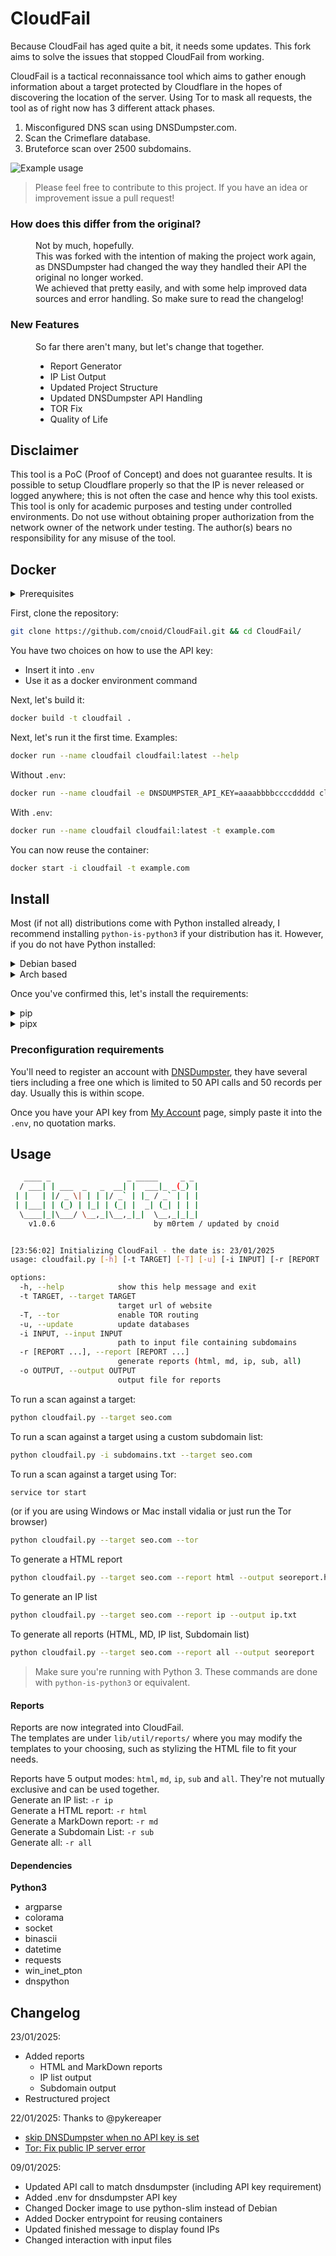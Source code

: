 # CloudFail
Because CloudFail has aged quite a bit, it needs some updates. This fork aims to solve the issues that stopped CloudFail from working.

CloudFail is a tactical reconnaissance tool which aims to gather enough information about a target protected by Cloudflare in the hopes of discovering the location of the server. Using Tor to mask all requests, the tool as of right now has 3 different attack phases.

1. Misconfigured DNS scan using DNSDumpster.com.
2. Scan the Crimeflare database.
3. Bruteforce scan over 2500 subdomains.

![Example usage](http://puu.sh/pq7vH/62d56aa41f.png "Example usage")

> Please feel free to contribute to this project. If you have an idea or improvement issue a pull request!

<dl>
    <h3>How does this differ from the original?</h3>
        <dd>
            Not by much, hopefully.<br />
            This was forked with the intention of making the project work again, as DNSDumpster had changed the way they handled their API the original no longer worked.<br />
            We achieved that pretty easily, and with some help improved data sources and error handling. So make sure to read the changelog!
        </dd>
    <h3>New Features</h3>
        <dd>
            So far there aren't many, but let's change that together.
            <ul>
                <li>Report Generator</li>
                <li>IP List Output</li>
                <li>Updated Project Structure</li>
                <li>Updated DNSDumpster API Handling</li>
                <li>TOR Fix</li>
                <li>Quality of Life</li>
            </ul>
        </dd>
</dl>

## Disclaimer
This tool is a PoC (Proof of Concept) and does not guarantee results.  It is possible to setup Cloudflare properly so that the IP is never released or logged anywhere; this is not often the case and hence why this tool exists.
This tool is only for academic purposes and testing  under controlled environments. Do not use without obtaining proper authorization
from the network owner of the network under testing.
The author(s) bears no responsibility for any misuse of the tool.

## Docker

<details><summary>Prerequisites</summary>
  
You'll need to register an account with [DNSDumpster](https://dnsdumpster.com/), they have several tiers including a free one which is limited to 50 API calls and 50 records per day. Usually this is within scope.


We'll need the API key from the [My Account](https://dnsdumpster.com/my-account/) page for our environment, so keep it safe.

</details>

First, clone the repository:

```sh
git clone https://github.com/cnoid/CloudFail.git && cd CloudFail/
```

You have two choices on how to use the API key:
- Insert it into `.env`
- Use it as a docker environment command

Next, let's build it:

```sh
docker build -t cloudfail .
```

Next, let's run it the first time. Examples:

```sh
docker run --name cloudfail cloudfail:latest --help
```
Without `.env`:

```sh
docker run --name cloudfail -e DNSDUMPSTER_API_KEY=aaaabbbbccccddddd cloudfail:latest -t example.com
```

With `.env`:

```sh
docker run --name cloudfail cloudfail:latest -t example.com
```

You can now reuse the container:

```sh
docker start -i cloudfail -t example.com
```

## Install
Most (if not all) distributions come with Python installed already, I recommend installing `python-is-python3` if your distribution has it. However, if you do not have Python installed:

<details><summary>Debian based</summary>
First we need to install pip3 for python3 dependencies:

```sh
sudo apt-get install python3-pip
```

If pip install fails, try installing `python3-setuptools`

```sh
sudo apt-get install python3-setuptools
```

Recommendation: Install `python-is-python3`

```sh
sudo apt-get install python-is-python3
```

</details>

<details><summary>Arch based</summary>
Arch should come with this installed by default, however, this installs both python3 and pip:

```sh
sudo pacman -Sy python-pip
```

If the pip install fails, make sure you have `python-setuptools`:

```sh
sudo pacman -Sy python-setuptools
```

In Arch, `python` is `python3` by default.

</details>

Once you've confirmed this, let's install the requirements:

<details><summary>pip</summary>
First, set up a virtual environment:

```sh
python -m venv venv/
```

Then source it:

```sh
source venv/bin/activate
```

Now we can install our requirements:

```sh
pip install -r requirements.txt
```

</details>

<details><summary>pipx</summary>

```sh
pipx install -r requirements.txt
```

</details>

### Preconfiguration requirements
You'll need to register an account with [DNSDumpster](https://dnsdumpster.com/), they have several tiers including a free one which is limited to 50 API calls and 50 records per day. Usually this is within scope.


Once you have your API key from [My Account](https://dnsdumpster.com/my-account/) page, simply paste it into the `.env`, no quotation marks.

## Usage
```sh
   ____ _                 _ _____     _ _
  / ___| | ___  _   _  __| |  ___|_ _(_) |
 | |   | |/ _ \| | | |/ _` | |_ / _` | | |
 | |___| | (_) | |_| | (_| |  _| (_| | | |
  \____|_|\___/ \__,_|\__,_|_|  \__,_|_|_|
    v1.0.6                      by m0rtem / updated by cnoid


[23:56:02] Initializing CloudFail - the date is: 23/01/2025  
usage: cloudfail.py [-h] [-t TARGET] [-T] [-u] [-i INPUT] [-r [REPORT ...]] [-o OUTPUT]

options:
  -h, --help            show this help message and exit
  -t TARGET, --target TARGET
                        target url of website
  -T, --tor             enable TOR routing
  -u, --update          update databases
  -i INPUT, --input INPUT
                        path to input file containing subdomains
  -r [REPORT ...], --report [REPORT ...]
                        generate reports (html, md, ip, sub, all)
  -o OUTPUT, --output OUTPUT
                        output file for reports
```

To run a scan against a target:

```sh
python cloudfail.py --target seo.com
```

To run a scan against a target using a custom subdomain list:

```sh
python cloudfail.py -i subdomains.txt --target seo.com
```

To run a scan against a target using Tor:

```sh
service tor start
```

(or if you are using Windows or Mac install vidalia or just run the Tor browser)

```sh
python cloudfail.py --target seo.com --tor
```

To generate a HTML report

```sh
python cloudfail.py --target seo.com --report html --output seoreport.html
```

To generate an IP list

```sh
python cloudfail.py --target seo.com --report ip --output ip.txt
```

To generate all reports (HTML, MD, IP list, Subdomain list)

```sh
python cloudfail.py --target seo.com --report all --output seoreport
```

> Make sure you're running with Python 3. These commands are done with `python-is-python3` or equivalent.

#### Reports
Reports are now integrated into CloudFail.\
The templates are under `lib/util/reports/` where you may modify the templates to your choosing, such as stylizing the HTML file to fit your needs.

Reports have 5 output modes: `html`, `md`, `ip`, `sub` and `all`. They're not mutually exclusive and can be used together.\
Generate an IP list: `-r ip`<br />
Generate a HTML report: `-r html`<br />
Generate a MarkDown report: `-r md`<br />
Generate a Subdomain List: `-r sub`<br />
Generate all: `-r all`


#### Dependencies
**Python3**
* argparse
* colorama
* socket
* binascii
* datetime
* requests
* win_inet_pton
* dnspython

## Changelog

23/01/2025:

- Added reports
    - HTML and MarkDown reports
    - IP list output
    - Subdomain output
- Restructured project

22/01/2025:
Thanks to @pykereaper

- [skip DNSDumpster when no API key is set](https://github.com/0xnoid/CloudFail/pull/1)
- [Tor: Fix public IP server error](https://github.com/0xnoid/CloudFail/pull/2)

09/01/2025:

- Updated API call to match dnsdumpster (including API key requirement)
- Added .env for dnsdumpster API key
- Changed Docker image to use python-slim instead of Debian
- Added Docker entrypoint for reusing containers
- Updated finished message to display found IPs
- Changed interaction with input files
